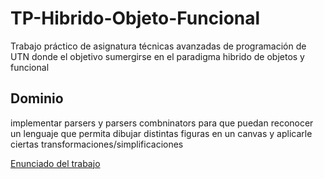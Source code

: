 # TP-Hibrido-Objeto-Funcional
Trabajo práctico de asignatura técnicas avanzadas de programación de UTN donde el objetivo sumergirse en el paradigma hibrido de objetos y funcional


## Dominio
implementar parsers y parsers combninators para que puedan reconocer un lenguaje que permita dibujar distintas figuras en un canvas y aplicarle ciertas transformaciones/simplificaciones


[Enunciado del trabajo](https://docs.google.com/document/d/11X2vk3FbRaArhWiy_FqtcEnJQHBGHOx1l_tkqeMxSAU/edit?tab=t.0)
